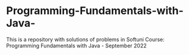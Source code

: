 # Programming-Fundamentals-with-Java-
This is a repository with solutions of problems in Softuni Course: Programming Fundamentals with Java - September 2022

